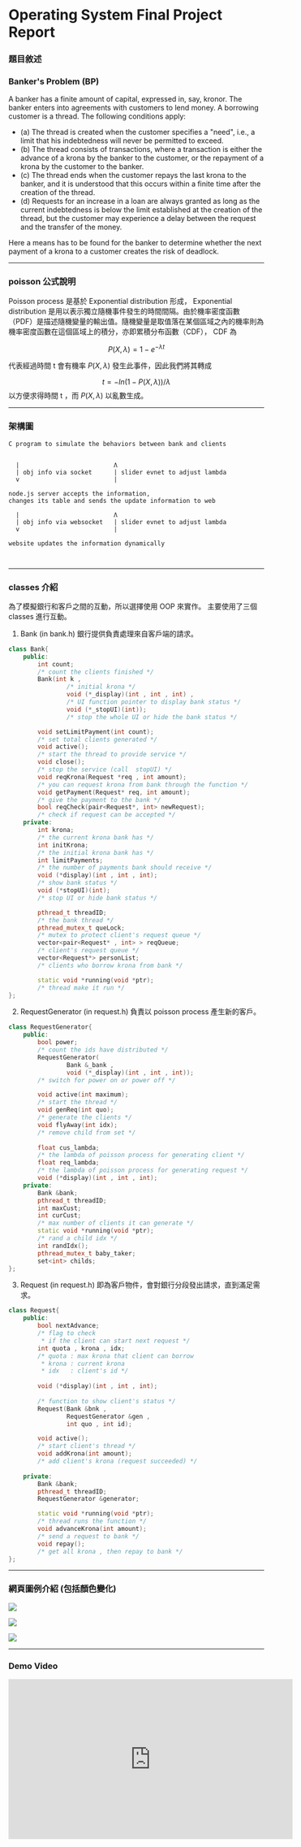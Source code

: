 # Operating System Final Project Report

### 題目敘述

### Banker's Problem (BP)
A banker has a finite amount of capital, expressed in, say, kronor. The banker enters into agreements with customers to lend money. A borrowing customer is a thread. The following conditions apply:
- (a) The thread is created when the customer specifies a "need", i.e., a limit that his indebtedness will never be permitted to exceed.
- (b) The thread consists of transactions, where a transaction is either the advance of a krona by the banker to the customer, or the repayment of a krona by the customer to the banker.
- (c\) The thread ends when the customer repays the last krona to the banker, and it is understood that this occurs within a finite time after the creation of the thread.
- (d) Requests for an increase in a loan are always granted as long as the current indebtedness is below the limit established at the creation of the thread, but the customer may experience a delay between the request and the transfer of the money.

Here a means has to be found for the banker to determine whether the next payment of a krona to a customer creates the risk of deadlock.

---
### poisson 公式說明
Poisson process 是基於 Exponential distribution 形成， Exponential distribution 是用以表示獨立隨機事件發生的時間間隔。由於機率密度函數（PDF）是描述隨機變量的輸出值。隨機變量是取值落在某個區域之內的機率則為機率密度函數在這個區域上的積分，亦即累積分布函數（CDF）， CDF 為 

$$P(X,\lambda) = 1 - e^{-\lambda t}$$
 
代表經過時間 t 會有機率 $P(X,\lambda)$ 發生此事件，因此我們將其轉成

$$t = -ln(1-P(X,\lambda))/\lambda$$
以方便求得時間 t ，而 $P(X,\lambda)$ 以亂數生成。

---
### 架構圖

```
C program to simulate the behaviors between bank and clients

                                
  |                          Λ
  | obj info via socket      | slider evnet to adjust lambda
  v                          |
                          
node.js server accepts the information, 
changes its table and sends the update information to web

  |                          Λ
  | obj info via websocket   | slider evnet to adjust lambda
  v                          |                        
  
website updates the information dynamically
                          
                          
```

---
### classes 介紹

為了模擬銀行和客戶之間的互動，所以選擇使用 OOP 來實作。
主要使用了三個 classes 進行互動。

1. Bank (in bank.h)
銀行提供負責處理來自客戶端的請求。
```cpp
class Bank{
    public:
        int count;
        /* count the clients finished */
        Bank(int k ,
                /* initial krona */
                void (*_display)(int , int , int) ,
                /* UI function pointer to display bank status */
                void (*_stopUI)(int));
                /* stop the whole UI or hide the bank status */

        void setLimitPayment(int count);
        /* set total clients generated */
        void active();
        /* start the thread to provide service */
        void close();
        /* stop the service (call  stopUI) */
        void reqKrona(Request *req , int amount);
        /* you can request krona from bank through the function */
        void getPayment(Request* req, int amount);
        /* give the payment to the bank */
        bool reqCheck(pair<Request*, int> newRequest);
        /* check if request can be accepted */
    private:
        int krona;
        /* the current krona bank has */
        int initKrona;
        /* the initial krona bank has */
        int limitPayments;
        /* the number of payments bank should receive */
        void (*display)(int , int , int);
        /* show bank status */
        void (*stopUI)(int);
        /* stop UI or hide bank status */

        pthread_t threadID;
        /* the bank thread */
        pthread_mutex_t queLock;
        /* mutex to protect client's request queue */
        vector<pair<Request* , int> > reqQueue;
        /* client's request queue */
        vector<Request*> personList;
        /* clients who borrow krona from bank */

        static void *running(void *ptr);
        /* thread make it run */
};
```
2. RequestGenerator (in request.h)
負責以 poisson process 產生新的客戶。
```cpp
class RequestGenerator{
    public:
        bool power;
        /* count the ids have distributed */
        RequestGenerator(
                Bank &_bank ,
                void (*_display)(int , int , int));
        /* switch for power on or power off */

        void active(int maximum);
        /* start the thread */
        void genReq(int quo);
        /* generate the clients */
        void flyAway(int idx);
        /* remove child from set */
        
        float cus_lambda;
        /* the lambda of poisson process for generating client */
        float req_lambda;
        /* the lambda of poisson process for generating request */
        void (*display)(int , int , int);
    private:
        Bank &bank;
        pthread_t threadID;
        int maxCust;
        int curCust;
        /* max number of clients it can generate */
        static void *running(void *ptr);
        /* rand a child idx */
        int randIdx();
        pthread_mutex_t baby_taker;
        set<int> childs;
};
```
3. Request (in request.h)
即為客戶物件，會對銀行分段發出請求，直到滿足需求。
```cpp
class Request{
    public:
        bool nextAdvance;
        /* flag to check
         * if the client can start next request */
        int quota , krona , idx;
        /* quota : max krona that client can borrow
         * krona : current krona
         * idx   : client's id */
        
        void (*display)(int , int , int);
        
        /* function to show client's status */
        Request(Bank &bnk ,
                RequestGenerator &gen ,
                int quo , int id);

        void active();
        /* start client's thread */
        void addKrona(int amount);
        /* add client's krona (request succeeded) */
        
    private:
        Bank &bank;
        pthread_t threadID;
        RequestGenerator &generator;

        static void *running(void *ptr);
        /* thread runs the function */
        void advanceKrona(int amount);
        /* send a request to bank */
        void repay();
        /* get all krona , then repay to bank */
};
```

---
### 網頁圖例介紹 (包括顏色變化)
![](https://raw.githubusercontent.com/nobodyzxc/OpSysProj/master/images/demo0.png)

![](https://raw.githubusercontent.com/nobodyzxc/OpSysProj/master/images/demo1.png)

![](https://raw.githubusercontent.com/nobodyzxc/OpSysProj/master/images/demo2.png)

---
### Demo Video

<iframe width="560" height="315" src="https://www.youtube.com/embed/4Plb8SZRdjg" frameborder="0" allow="autoplay; encrypted-media" allowfullscreen></iframe>